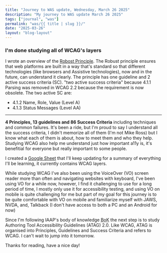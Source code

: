 ```yaml
---
title: "Journey to WAS update, Wednesday, March 26 2025"
description: "My journey to WAS update March 26 2025"
tags: ["journal", "was"]
permalink: "was/{{ title | slug }}/"
date: "2025-03-26"
layout: "blog-layout"
---
```


<div class="blog">

  <h3>I'm done studying all of WCAG's layers</h3>

  <p>I wrote an overview of the <a href="/tutorial/an-overview-of-the-robust-principle/">Robost Principle</a>. The
    Robust
    principle ensures that web platforms are built in a way that's standard so that different technologies (like
    browsers and Assistive technologies), now and in the future, can understand it clearly. The principle has one
    guideline and 2 active success criteria (SC). "two active success criteria" because 4.1.1 Parsing was removed in
    WCAG 2.2 because the requirement is now obsolete. The two active SC are:</p>

  <ul>
    <li>4.1.2 Name, Role, Value (Level A)</li>
    <li>4.1.3 Status Messages (Level AA)</li>
  </ul>

  <hr />

  <p><strong>4 Principles, 13 guidelines and 86 Success Criteria</strong> including techniques and common failures.
    It's been a ride, but I'm proud to say I understand all the success criteria, I didn't memorize all of them (I'm not
    Mike Ross) but I know what each of them is about, how to meet them and who they help. Studying WCAG also help me
    understand just how important a11y is, it's benefitial for everyone but really important to some people.</p>

  <p>I created a <a
      href="https://docs.google.com/spreadsheets/d/1gs3P-1F4ATPrsx87_16RoQVLZVaIRI5Np2rEhnIL9fM/edit?usp=sharing"
      target="_blank" rel="noopener noreferrer">Google Sheet</a> that I'll keep updating for a summary of everything
    I'll be learning, it currently
    contains WCAG layers.</p>

  <p>While studying WCAG I've also been using the VoiceOver (VO) screen reader more than often and navigating websites
    with keyboard, I've been using VO for a while now, however, I find it challenging to use for a long period of time,
    I mostly only use it for accessibility testing, and using VO on mobile is quite challenging for me but part of my
    goal for this journey is to be quite comfortable with VO on mobile and familiarize myself with JAWS, NVDA, and,
    Talkback (I don't have access to both a PC and an Android for now)
  </p>

  <p>Since I'm following IAAP's body of knowledge <abbr title="body of knowledge">BoK</abbr> the next step is to
    study Authoring Tool Accessibility Guidelines (ATAG) 2.0. Like WCAG, ATAG is organised into Principles, Guidelines
    and Success Criteria and refers to WCAG. I can't wait to jump into it tomorrow.</p>

  <p>Thanks for reading, have a nice day!</p>
</div>
